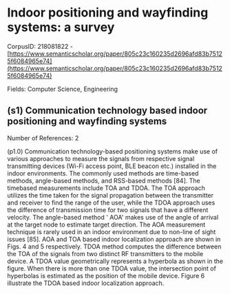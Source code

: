 # Indoor positioning and wayfinding systems: a survey

CorpusID: 218081822 - [https://www.semanticscholar.org/paper/805c23c160235d2696afd83b75125f6084965e74](https://www.semanticscholar.org/paper/805c23c160235d2696afd83b75125f6084965e74)

Fields: Computer Science, Engineering

## (s1) Communication technology based indoor positioning and wayfinding systems
Number of References: 2

(p1.0) Communication technology-based positioning systems make use of various approaches to measure the signals from respective signal transmitting devices (Wi-Fi access point, BLE beacon etc.) installed in the indoor environments. The commonly used methods are time-based methods, angle-based methods, and RSS-based methods [84]. The timebased measurements include TOA and TDOA. The TOA approach utilizes the time taken for the signal propagation between the transmitter and receiver to find the range of the user, while the TDOA approach uses the difference of transmission time for two signals that have a different velocity. The angle-based method ' AOA' makes use of the angle of arrival at the target node to estimate target direction. The AOA measurement technique is rarely used in an indoor environment due to non-line of sight issues [85]. AOA and TOA based indoor localization approach are shown in Figs. 4 and 5 respectively. TDOA method computes the difference between the TOA of the signals from two distinct RF transmitters to the mobile device. A TDOA value geometrically represents a hyperbola as shown in the figure. When there is more than one TDOA value, the intersection point of hyperbolas is estimated as the position of the mobile device. Figure 6 illustrate the TDOA based indoor localization approach.
